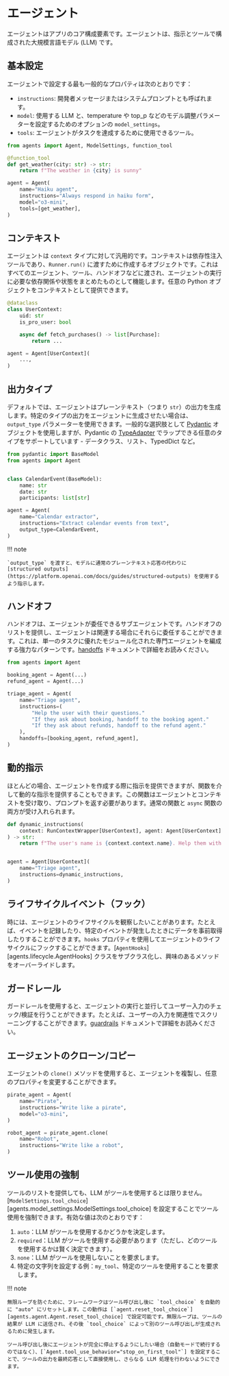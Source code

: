 # エージェント

エージェントはアプリのコア構成要素です。エージェントは、指示とツールで構成された大規模言語モデル (LLM) です。

## 基本設定

エージェントで設定する最も一般的なプロパティは次のとおりです：

-   `instructions`: 開発者メッセージまたはシステムプロンプトとも呼ばれます。
-   `model`: 使用する LLM と、temperature や top_p などのモデル調整パラメーターを設定するためのオプションの `model_settings`。
-   `tools`: エージェントがタスクを達成するために使用できるツール。

```python
from agents import Agent, ModelSettings, function_tool

@function_tool
def get_weather(city: str) -> str:
    return f"The weather in {city} is sunny"

agent = Agent(
    name="Haiku agent",
    instructions="Always respond in haiku form",
    model="o3-mini",
    tools=[get_weather],
)
```

## コンテキスト

エージェントは `context` タイプに対して汎用的です。コンテキストは依存性注入ツールであり、`Runner.run()` に渡すために作成するオブジェクトです。これはすべてのエージェント、ツール、ハンドオフなどに渡され、エージェントの実行に必要な依存関係や状態をまとめたものとして機能します。任意の Python オブジェクトをコンテキストとして提供できます。

```python
@dataclass
class UserContext:
    uid: str
    is_pro_user: bool

    async def fetch_purchases() -> list[Purchase]:
        return ...

agent = Agent[UserContext](
    ...,
)
```

## 出力タイプ

デフォルトでは、エージェントはプレーンテキスト（つまり `str`）の出力を生成します。特定のタイプの出力をエージェントに生成させたい場合は、`output_type` パラメーターを使用できます。一般的な選択肢として [Pydantic](https://docs.pydantic.dev/) オブジェクトを使用しますが、Pydantic の [TypeAdapter](https://docs.pydantic.dev/latest/api/type_adapter/) でラップできる任意のタイプをサポートしています - データクラス、リスト、TypedDict など。

```python
from pydantic import BaseModel
from agents import Agent


class CalendarEvent(BaseModel):
    name: str
    date: str
    participants: list[str]

agent = Agent(
    name="Calendar extractor",
    instructions="Extract calendar events from text",
    output_type=CalendarEvent,
)
```

!!! note

    `output_type` を渡すと、モデルに通常のプレーンテキスト応答の代わりに [structured outputs](https://platform.openai.com/docs/guides/structured-outputs) を使用するよう指示します。

## ハンドオフ

ハンドオフは、エージェントが委任できるサブエージェントです。ハンドオフのリストを提供し、エージェントは関連する場合にそれらに委任することができます。これは、単一のタスクに優れたモジュール化された専門エージェントを編成する強力なパターンです。[handoffs](handoffs.md) ドキュメントで詳細をお読みください。

```python
from agents import Agent

booking_agent = Agent(...)
refund_agent = Agent(...)

triage_agent = Agent(
    name="Triage agent",
    instructions=(
        "Help the user with their questions."
        "If they ask about booking, handoff to the booking agent."
        "If they ask about refunds, handoff to the refund agent."
    ),
    handoffs=[booking_agent, refund_agent],
)
```

## 動的指示

ほとんどの場合、エージェントを作成する際に指示を提供できますが、関数を介して動的な指示を提供することもできます。この関数はエージェントとコンテキストを受け取り、プロンプトを返す必要があります。通常の関数と `async` 関数の両方が受け入れられます。

```python
def dynamic_instructions(
    context: RunContextWrapper[UserContext], agent: Agent[UserContext]
) -> str:
    return f"The user's name is {context.context.name}. Help them with their questions."


agent = Agent[UserContext](
    name="Triage agent",
    instructions=dynamic_instructions,
)
```

## ライフサイクルイベント（フック）

時には、エージェントのライフサイクルを観察したいことがあります。たとえば、イベントを記録したり、特定のイベントが発生したときにデータを事前取得したりすることができます。`hooks` プロパティを使用してエージェントのライフサイクルにフックすることができます。[`AgentHooks`][agents.lifecycle.AgentHooks] クラスをサブクラス化し、興味のあるメソッドをオーバーライドします。

## ガードレール

ガードレールを使用すると、エージェントの実行と並行してユーザー入力のチェック/検証を行うことができます。たとえば、ユーザーの入力を関連性でスクリーニングすることができます。[guardrails](guardrails.md) ドキュメントで詳細をお読みください。

## エージェントのクローン/コピー

エージェントの `clone()` メソッドを使用すると、エージェントを複製し、任意のプロパティを変更することができます。

```python
pirate_agent = Agent(
    name="Pirate",
    instructions="Write like a pirate",
    model="o3-mini",
)

robot_agent = pirate_agent.clone(
    name="Robot",
    instructions="Write like a robot",
)
```

## ツール使用の強制

ツールのリストを提供しても、LLM がツールを使用するとは限りません。[`ModelSettings.tool_choice`][agents.model_settings.ModelSettings.tool_choice] を設定することでツール使用を強制できます。有効な値は次のとおりです：

1. `auto`：LLM がツールを使用するかどうかを決定します。
2. `required`：LLM がツールを使用する必要があります（ただし、どのツールを使用するかは賢く決定できます）。
3. `none`：LLM がツールを使用しないことを要求します。
4. 特定の文字列を設定する例：`my_tool`、特定のツールを使用することを要求します。

!!! note

    無限ループを防ぐために、フレームワークはツール呼び出し後に `tool_choice` を自動的に "auto" にリセットします。この動作は [`agent.reset_tool_choice`][agents.agent.Agent.reset_tool_choice] で設定可能です。無限ループは、ツールの結果が LLM に送信され、その後 `tool_choice` によって別のツール呼び出しが生成されるために発生します。

    ツール呼び出し後にエージェントが完全に停止するようにしたい場合（自動モードで続行するのではなく）、[`Agent.tool_use_behavior="stop_on_first_tool"`] を設定することで、ツールの出力を最終応答として直接使用し、さらなる LLM 処理を行わないようにできます。